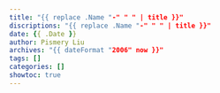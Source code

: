 ```yaml
---
title: "{{ replace .Name "-" " " | title }}"
discriptions: "{{ replace .Name "-" " " | title }}"
date: {{ .Date }}
author: Pismery Liu
archives: "{{ dateFormat "2006" now }}"
tags: []
categories: []
showtoc: true
---
```

<!--more-->
